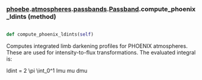 ### [phoebe](phoebe.md).[atmospheres](phoebe.atmospheres.md).[passbands](phoebe.atmospheres.passbands.md).[Passband](phoebe.atmospheres.passbands.Passband.md).compute_phoenix_ldints (method)


```py

def compute_phoenix_ldints(self)

```



Computes integrated limb darkening profiles for PHOENIX atmospheres.
These are used for intensity-to-flux transformations. The evaluated
integral is:

ldint = 2 \pi \int_0^1 Imu mu dmu

